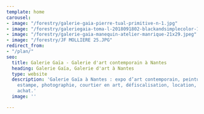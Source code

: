```yaml
---
template: home
carousel:
- image: "/forestry/galerie-gaia-pierre-tual-primitive-n-1.jpg"
- image: "/forestry/galeriegaia-toma-l-2018091802-blackandsimplecolor-110x80cm-copie_bd.jpg"
- image: "/forestry/galerie-gaia-manequin-atelier-manrique-21x29.jpeg"
- image: "/forestry/JF MOLLIERE 25.JPG"
redirect_from:
- "/plan/"
seo:
  title: Galerie Gaïa - Galerie d'art contemporain à Nantes
  heading: Galerie Gaïa, Galerie d'art à Nantes
  type: website
  description: 'Galerie Gaïa à Nantes : expo d’art contemporain, peinture, sculpture,
    estampe, photographie, courtier en art, défiscalisation, location, prêt avant
    achat.'
  image: ''

---
```

